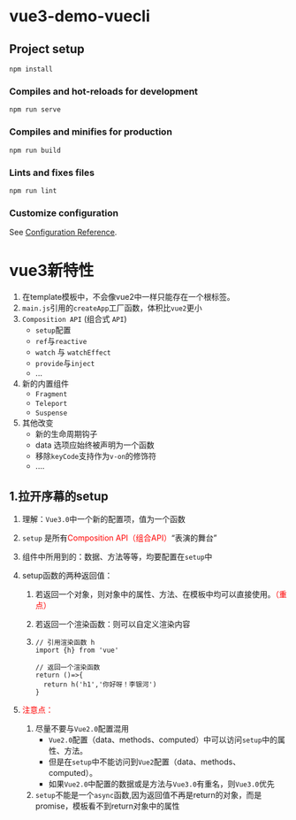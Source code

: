 # vue3-demo-vuecli

## Project setup
```
npm install
```

### Compiles and hot-reloads for development
```
npm run serve
```

### Compiles and minifies for production
```
npm run build
```

### Lints and fixes files
```
npm run lint
```

### Customize configuration
See [Configuration Reference](https://cli.vuejs.org/config/).





# vue3新特性



1. 在template模板中，不会像vue2中一样只能存在一个根标签。
2. `main.js`引用的`createApp`工厂函数，体积比`vue2`更小
3. `Composition API` (组合式 `API`)
   - `setup`配置
   - `ref`与`reactive`
   - `watch` 与 `watchEffect`
   - `provide`与`inject`
   - ...
4. 新的内置组件
   - `Fragment`
   - `Teleport`
   - `Suspense`
5. 其他改变
   - 新的生命周期钩子
   - data 选项应始终被声明为一个函数
   - 移除`keyCode`支持作为`v-on`的修饰符
   - ....



## 1.拉开序幕的setup

1. 理解：`Vue3.0`中一个新的配置项，值为一个函数

2. `setup` 是所有<font color=red>Composition API（组合API）</font>“表演的舞台”

3. 组件中所用到的：数据、方法等等，均要配置在`setup`中

4. setup函数的两种返回值：

   1. 若返回一个对象，则对象中的属性、方法、在模板中均可以直接使用。<font color=red>（重点）</font>

   2. 若返回一个渲染函数：则可以自定义渲染内容

   3. ```
      // 引用渲染函数 h
      import {h} from 'vue'
      
      // 返回一个渲染函数
      return ()=>{
      	return h('h1','你好呀！李银河')
      }
      ```

      

5. <font color=red>注意点：</font>

   1. 尽量不要与`Vue2.0`配置混用
      - `Vue2.0`配置（data、methods、computed）中可以访问`setup`中的属性、方法。
      - 但是在`setup`中不能访问到`Vue2`配置（data、methods、computed）。
      - 如果`Vue2.0`中配置的数据或是方法与`Vue3.0`有重名，则`Vue3.0`优先
   2. `setup`不能是一个`async`函数,因为返回值不再是return的对象，而是promise，模板看不到return对象中的属性

